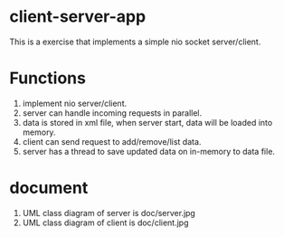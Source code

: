 client-server-app
=================

This is a exercise that implements a simple nio socket server/client.

Functions
=================
1. implement nio server/client.
2. server can handle incoming requests in parallel.
3. data is stored in xml file, when server start, data will be loaded into memory.
4. client can send request to add/remove/list data.
5. server has a thread to save updated data on in-memory to data file.

document
=================
1. UML class diagram of server is doc/server.jpg
2. UML class diagram of client is doc/client.jpg
